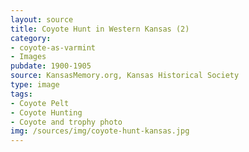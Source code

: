 ```yaml
---
layout: source
title: Coyote Hunt in Western Kansas (2)
category: 
- coyote-as-varmint
- Images
pubdate: 1900-1905
source: KansasMemory.org, Kansas Historical Society 
type: image
tags: 
- Coyote Pelt
- Coyote Hunting
- Coyote and trophy photo
img: /sources/img/coyote-hunt-kansas.jpg 
---
```

